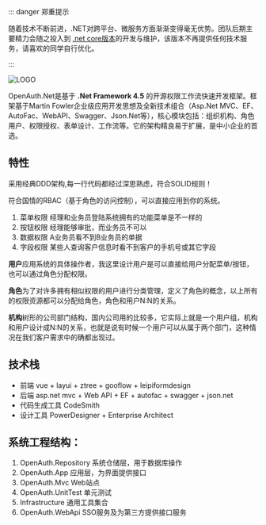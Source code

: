 ::: danger 郑重提示 

随着技术不断前进，.NET对跨平台、微服务方面渐渐变得毫无优势。团队后期主要精力会随之投入到 [.net core版本](/core)的开发与维护，该版本不再提供任何技术服务，请喜欢的同学自行优化。

:::

![LOGO](https://gitee.com/uploads/images/2018/0425/163228_7077c3fd_362401.png "1.png")

OpenAuth.Net是基于 **.Net Framework 4.5** 的开源权限工作流快速开发框架。框架基于Martin Fowler企业级应用开发思想及全新技术组合（Asp.Net MVC、EF、AutoFac、WebAPI、Swagger、Json.Net等），核心模块包括：组织机构、角色用户、权限授权、表单设计、工作流等。它的架构精良易于扩展，是中小企业的首选。

## 特性

采用经典DDD架构,每一行代码都经过深思熟虑，符合SOLID规则！

符合国情的RBAC（基于角色的访问控制），可以直接应用到你的系统。

1. 菜单权限  经理和业务员登陆系统拥有的功能菜单是不一样的
1. 按钮权限  经理能够审批，而业务员不可以
1. 数据权限  A业务员看不到B业务员的单据
1. 字段权限  某些人查询客户信息时看不到客户的手机号或其它字段

**用户**应用系统的具体操作者，我这里设计用户是可以直接给用户分配菜单/按钮，也可以通过角色分配权限。

**角色**为了对许多拥有相似权限的用户进行分类管理，定义了角色的概念，以上所有的权限资源都可以分配给角色，角色和用户N:N的关系。

**机构**树形的公司部门结构，国内公司用的比较多，它实际上就是一个用户组，机构和用户设计成N:N的关系，也就是说有时候一个用户可以从属于两个部门，这种情况在我们客户需求中的确都出现过。

## 技术栈
* 前端 vue + layui + ztree + gooflow + leipiformdesign
* 后端 asp.net mvc + Web API + EF + autofac + swagger + json.net
* 代码生成工具 CodeSmith
* 设计工具 PowerDesigner + Enterprise Architect

## 系统工程结构：
1. OpenAuth.Repository 系统仓储层，用于数据库操作
1. OpenAuth.App 应用层，为界面提供接口
1. OpenAuth.Mvc Web站点
1. OpenAuth.UnitTest 单元测试
1. Infrastructure 通用工具集合
1. OpenAuth.WebApi SSO服务及为第三方提供接口服务



